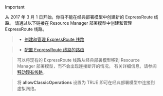 > [!IMPORTANT] 
> 从 2017 年 3 月 1 日开始，你将不能在经典部署模型中创建新的 ExpressRoute 线路。 请通过以下链接在 Resource Manager 部署模型中创建和管理 ExpressRoute 线路。

> - [创建和管理 ExpressRoute 线路](../articles/expressroute/expressroute-howto-circuit-portal-resource-manager.md) 

> - [配置 ExpressRoute 线路的路由](../articles/expressroute/expressroute-howto-routing-portal-resource-manager.md) 

> 可以将现有的 ExpressRoute 线路从经典部署模型移到 Resource Manager 部署模型，而不会出现连接断开的情况。 有关详细信息，请参阅[移动现有线路](../articles/expressroute/expressroute-move.md)。

> 将 **allowClassicOperations** 设置为 TRUE 即可在经典部署模型中连接到虚拟网络。
>     
>